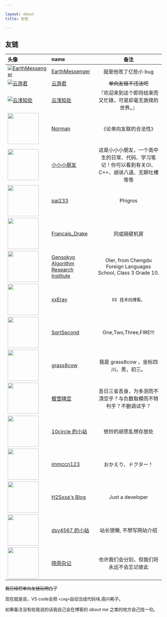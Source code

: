 ```yaml
---

layout: about
title: 友链

---
```


## 友链

| 头像                                                                                                                                                    | name                                                          | 备注                                                             |
|:----------------------------------------------------------------------------------------------------------------------------------------------------- |:------------------------------------------------------------- |:--------------------------------------------------------------:|
| [![EarthMessenger](https://avatars.githubusercontent.com/u/49364506?v=4&s=100)](https://earthmessenger.github.io)                                     | [EarthMessenger](https://earthmessenger.github.io)            | 就是他改了亿些小 bug                                                   |
| [![云游君](https://avatars.githubusercontent.com/u/25154432?v=4&s=100)](https://www.yunyoujun.cn)                                                        | [云游君](https://www.yunyoujun.cn)                               | ~~单向友链不违法吧~~                                                   |
| [![云浅知处](https://yunqian-qwq.github.io/images/avatar.png)](https://yunqian-qwq.github.io/)                                                            | [云浅知处](https://yunqian-qwq.github.io/)                        | 『欢迎来到这个即将结束而又忙碌，可是却毫无救赎的世界。』                                   |
| [<img src="https://cdn.jsdelivr.net/gh/fat-old-eight/fat-old-eight.github.io@main/assets/pic/favicon.ico" width=100xp>](https://zxt688.top/)          | [Norman](https://zxt688.top/)                                 | 《论单向友联的合法性》                                                    |
| [<img src="https://lijiaan.top/usr/themes/Aria/favicon.ico" width=100xp>](https://lijiaan.top/)                                                       | [小小小朋友](https://lijiaan.top/)                                 | 这是小小小朋友，一个高中生的日常、代码、学习笔记！你可以看到有关OI、C++、胡说八道、无聊吐槽等等             |
| [<img src="https://blog.pai233.top/img/avatar.jpg" width=100xp>](https://blog.pai233.top)                                                             | [pai233](https://blog.pai233.top)                             | Phigros                                                        |
| [<img src="https://api.yimian.xyz/img/?path=imgbed/img_6bbb7f2_100x100_8_null_normal.jpeg" width=100xp>](https://www.cnblogs.com/Fran-CENSORED-Cwoi/) | [Francais_Drake](https://www.cnblogs.com/Fran-CENSORED-Cwoi/) | 同或隔壁机房                                                         |
| [<img src="https://hylwxqwq.github.io/img/Devil.jpg" width=100xp>](https://hylwxqwq.github.io/)                                                       | [Gensokyo Algorithm Research Institute](https://hylwxqwq.github.io/)                    | OIer, from Chengdu Foreign Languages School, Class 3 Grade 10. |
| [<img src="https://xxeray.gitlab.io/images/avatar/64x64.jpg" width=100xp>](https://xxeray.gitlab.io)                                                  | [xxEray](https://xxeray.gitlab.io/guestbook/links/)           | `OI 技术向博客。`                                                    |
| [<img src="https://avatars.githubusercontent.com/u/79489964?v=4" width=100xp>](https://www.cnblogs.com/SqrtSecond)                                    | [SqrtSecond](https://www.cnblogs.com/SqrtSecond)              | One,Two,Three,FIRE!!!                                          |
| [<img src="https://api.yimian.xyz/img/?path=imgbed/img_685e735_48x48_8_null_normal.jpeg" width=100xp>](https://www.cnblogs.com/cwhfy)                 | [grass8cow](https://www.cnblogs.com/cwhfy)                    | 我是 grass8cow ，坐标四川，男，初三。                                       |
| [<img src="https://api.yimian.xyz/img/?path=imgbed/img_d757e4a_640x640_8_null_normal.jpeg" width=100xp>](https://www.cnblogs.com/ying-xue)            | [樱雪晴空](https://www.cnblogs.com/ying-xue)                      | 吾日三省吾身，为多测而不清空乎？与负数取模而不特判乎？不删调试乎？                              |
| [<img src="https://blog.10circle.moe/usr/uploads/2022/03/2844749549.jpeg" width=100xp>](https://blog.10circle.moe)                                    | [10circle 的小站](https://blog.10circle.moe)                     | 依铃的胡思乱想存放处                                                     |
| [<img src="https://avatars.githubusercontent.com/u/41335471?v=4" width=100xp>](https://blog.immccn123.xyz)                                            | [immccn123 ](https://blog.immccn123.xyz)                      | おかえり、ドクター！                                                     |
| [<img src="https://avatars.githubusercontent.com/u/88923783?v=4" width=100xp>](https://h2sxxa.github.io/)                                             | [H2Sxxa's Blog](https://h2sxxa.github.io/)                    | Just a developer                                               |
| [<img src="https://dsy4567.cf/img/avatar.jpg" width=100xp>](https://dsy4567.cf/)                                                                      | [dsy4567 的小站](https://dsy4567.cf/)                            | 站长很懒, 不想写网站介绍                                                  |
| [<img src="https://blog-api.lihaoyu.cn/avatar" width=100xp>](https://lihaoyu.cn)                                                                      | [晓雨杂记](https://lihaoyu.cn)                            | 也许我们会分别，但我们将永远不会忘记彼此                                                  |

~~我已经把单向友链玩明白了~~

现在就是说，VS code会把 `<img>`自动当成代码块,~~高兴死了~~。

如果备注没有给我说的话我自己会在博客的 *about me*  之类的地方自己找一句。
